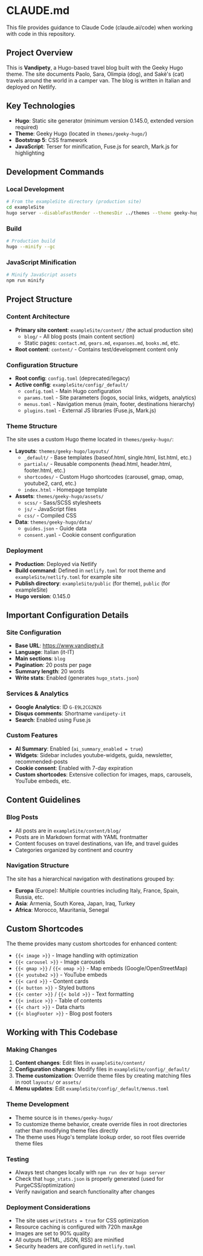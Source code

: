 # CLAUDE.md

This file provides guidance to Claude Code (claude.ai/code) when working with code in this repository.

## Project Overview

This is **Vandipety**, a Hugo-based travel blog built with the Geeky Hugo theme. The site documents Paolo, Sara, Olimpia (dog), and Sakè's (cat) travels around the world in a camper van. The blog is written in Italian and deployed on Netlify.

## Key Technologies

- **Hugo**: Static site generator (minimum version 0.145.0, extended version required)
- **Theme**: Geeky Hugo (located in `themes/geeky-hugo/`)
- **Bootstrap 5**: CSS framework
- **JavaScript**: Terser for minification, Fuse.js for search, Mark.js for highlighting

## Development Commands

### Local Development
```bash
# From the exampleSite directory (production site)
cd exampleSite
hugo server --disableFastRender --themesDir ../themes --theme geeky-hugo --gc
```

### Build
```bash
# Production build
hugo --minify --gc
```

### JavaScript Minification
```bash
# Minify JavaScript assets
npm run minify
```

## Project Structure

### Content Architecture
- **Primary site content**: `exampleSite/content/` (the actual production site)
  - `blog/` - All blog posts (main content section)
  - Static pages: `contact.md`, `gears.md`, `expanses.md`, `books.md`, etc.
- **Root content**: `content/` - Contains test/development content only

### Configuration Structure
- **Root config**: `config.toml` (deprecated/legacy)
- **Active config**: `exampleSite/config/_default/`
  - `config.toml` - Main Hugo configuration
  - `params.toml` - Site parameters (logos, social links, widgets, analytics)
  - `menus.toml` - Navigation menus (main, footer, destinations hierarchy)
  - `plugins.toml` - External JS libraries (Fuse.js, Mark.js)

### Theme Structure
The site uses a custom Hugo theme located in `themes/geeky-hugo/`:
- **Layouts**: `themes/geeky-hugo/layouts/`
  - `_default/` - Base templates (baseof.html, single.html, list.html, etc.)
  - `partials/` - Reusable components (head.html, header.html, footer.html, etc.)
  - `shortcodes/` - Custom Hugo shortcodes (carousel, gmap, omap, youtube2, card, etc.)
  - `index.html` - Homepage template
- **Assets**: `themes/geeky-hugo/assets/`
  - `scss/` - Sass/SCSS stylesheets
  - `js/` - JavaScript files
  - `css/` - Compiled CSS
- **Data**: `themes/geeky-hugo/data/`
  - `guides.json` - Guide data
  - `consent.yaml` - Cookie consent configuration

### Deployment
- **Production**: Deployed via Netlify
- **Build command**: Defined in `netlify.toml` for root theme and `exampleSite/netlify.toml` for example site
- **Publish directory**: `exampleSite/public` (for theme), `public` (for exampleSite)
- **Hugo version**: 0.145.0

## Important Configuration Details

### Site Configuration
- **Base URL**: https://www.vandipety.it
- **Language**: Italian (it-IT)
- **Main sections**: `blog`
- **Pagination**: 20 posts per page
- **Summary length**: 20 words
- **Write stats**: Enabled (generates `hugo_stats.json`)

### Services & Analytics
- **Google Analytics**: ID `G-E9L2CG2NZ6`
- **Disqus comments**: Shortname `vandipety-it`
- **Search**: Enabled using Fuse.js

### Custom Features
- **AI Summary**: Enabled (`ai_summary_enabled = true`)
- **Widgets**: Sidebar includes youtube-widgets, guida, newsletter, recommended-posts
- **Cookie consent**: Enabled with 7-day expiration
- **Custom shortcodes**: Extensive collection for images, maps, carousels, YouTube embeds, etc.

## Content Guidelines

### Blog Posts
- All posts are in `exampleSite/content/blog/`
- Posts are in Markdown format with YAML frontmatter
- Content focuses on travel destinations, van life, and travel guides
- Categories organized by continent and country

### Navigation Structure
The site has a hierarchical navigation with destinations grouped by:
- **Europa** (Europe): Multiple countries including Italy, France, Spain, Russia, etc.
- **Asia**: Armenia, South Korea, Japan, Iraq, Turkey
- **Africa**: Morocco, Mauritania, Senegal

## Custom Shortcodes

The theme provides many custom shortcodes for enhanced content:
- `{{< image >}}` - Image handling with optimization
- `{{< carousel >}}` - Image carousels
- `{{< gmap >}}` / `{{< omap >}}` - Map embeds (Google/OpenStreetMap)
- `{{< youtube2 >}}` - YouTube embeds
- `{{< card >}}` - Content cards
- `{{< button >}}` - Styled buttons
- `{{< center >}}` / `{{< bold >}}` - Text formatting
- `{{< indice >}}` - Table of contents
- `{{< chart >}}` - Data charts
- `{{< blogFooter >}}` - Blog post footers

## Working with This Codebase

### Making Changes
1. **Content changes**: Edit files in `exampleSite/content/`
2. **Configuration changes**: Modify files in `exampleSite/config/_default/`
3. **Theme customization**: Override theme files by creating matching files in root `layouts/` or `assets/`
4. **Menu updates**: Edit `exampleSite/config/_default/menus.toml`

### Theme Development
- Theme source is in `themes/geeky-hugo/`
- To customize theme behavior, create override files in root directories rather than modifying theme files directly
- The theme uses Hugo's template lookup order, so root files override theme files

### Testing
- Always test changes locally with `npm run dev` or `hugo server`
- Check that `hugo_stats.json` is properly generated (used for PurgeCSS/optimization)
- Verify navigation and search functionality after changes

### Deployment Considerations
- The site uses `writeStats = true` for CSS optimization
- Resource caching is configured with 720h maxAge
- Images are set to 90% quality
- All outputs (HTML, JSON, RSS) are minified
- Security headers are configured in `netlify.toml`
